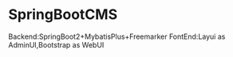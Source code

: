 # SpringBootCMS
Backend:SpringBoot2+MybatisPlus+Freemarker  FontEnd:Layui as AdminUI,Bootstrap as WebUI
